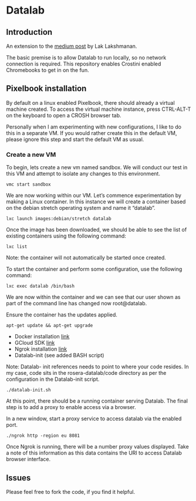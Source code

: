 # Datalab

## Introduction
An extension to the [medium post](https://medium.com/google-cloud/how-to-run-cloud-datalab-on-your-laptop-14520195aa8c) by Lak Lakshmanan. 

The basic premise is to allow Datalab to run locally, so no network connection is required. This repository enables Crostini enabled Chromebooks to get in on the fun. 

## Pixelbook installation
By default on a linux enabled Pixelbook, there should already a virtual machine created. To access the virtual machine instance, press CTRL-ALT-T on the keyboard to open a CROSH browser tab. 

Personally when I am experimenting with new configurations, I like to  do this in a separate VM. If you would rather create this in the default VM, please ignore this step and start the default VM as usual.

### Create a new VM

To begin, lets create a new vm named sandbox. We will conduct our test in this VM and attempt to isolate any changes to this environment.

    vmc start sandbox

We are now working within our VM. Let’s commence experimentation by making a Linux container. In this instance we will create a container based on the debian stretch operating system and name it “datalab”.

    lxc launch images:debian/stretch datalab

Once the image has been downloaded, we should be able to see the list of existing containers using the following command:

    lxc list

Note: the container will not automatically be started once created. 

To start the container and perform some configuration, use the following command:

    lxc exec datalab /bin/bash

We are now within the container and we can see that our user shown as part of the command line has changed now root@datalab.

Ensure the container has the updates applied.

    apt-get update && apt-get upgrade

- Docker installation [link](https://docs.docker.com/install/linux/docker-ce/debian/#install-docker-ce-1)
- GCloud SDK [link](https://cloud.google.com/sdk/docs/quickstart-debian-ubuntu)
- Ngrok installation [link](https://ngrok.com/download)
- Datalab-init (see added BASH script)

Note: Datalab- init references needs to point to where your code resides. In my case, code sits in the rosera-datalab/code directory as per the configuration in the Datalab-init script.

    ./datalab-init.sh
    
At this point, there should be a running container serving Datalab. The final step is to add a proxy to enable access via a browser.

In a new window, start a proxy service to access datalab via the enabled port.

    ./ngrok http -region eu 8081

Once Ngrok is running, there will be a number proxy values displayed. Take a note of this information as this data contains the URI to access Datalab browser interface.

## Issues
Please feel free to fork the code, if you find it helpful.


